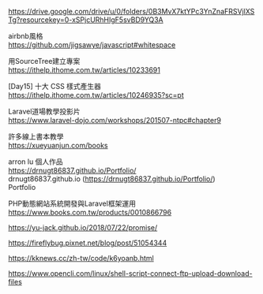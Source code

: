 https://drive.google.com/drive/u/0/folders/0B3MvX7ktYPc3YnZnaFRSVjlXSTg?resourcekey=0-xSPjcURhHIgF5svBD9YQ3A

airbnb風格  
https://github.com/jigsawye/javascript#whitespace

用SourceTree建立專案  
https://ithelp.ithome.com.tw/articles/10233691

[Day15] 十大 CSS 樣式產生器  
https://ithelp.ithome.com.tw/articles/10246935?sc=pt

Laravel道場教學投影片  
https://www.laravel-dojo.com/workshops/201507-ntpc#chapter9

許多線上書本教學  
https://xueyuanjun.com/books

arron lu 個人作品  
https://drnugt86837.github.io/Portfolio/  
drnugt86837.github.io (https://drnugt86837.github.io/Portfolio/)  
Portfolio

PHP動態網站系統開發與Laravel框架運用  
https://www.books.com.tw/products/0010866796

https://yu-jack.github.io/2018/07/22/promise/

https://fireflybug.pixnet.net/blog/post/51054344

https://kknews.cc/zh-tw/code/k6yoanb.html

https://www.opencli.com/linux/shell-script-connect-ftp-upload-download-files


